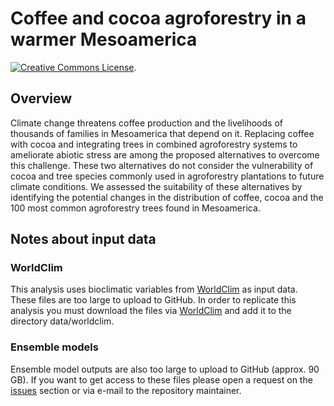 
Coffee and cocoa agroforestry in a warmer Mesoamerica
=====================================================

<a rel="license" href="http://creativecommons.org/licenses/by/4.0/"><img alt="Creative Commons License" style="border-width:0" src="https://i.creativecommons.org/l/by/4.0/88x31.png" /></a>.

Overview
--------

Climate change threatens coffee production and the livelihoods of thousands of families in Mesoamerica that depend on it. Replacing coffee with cocoa and integrating trees in combined agroforestry systems to ameliorate abiotic stress are among the proposed alternatives to overcome this challenge. These two alternatives do not consider the vulnerability of cocoa and tree species commonly used in agroforestry plantations to future climate conditions. We assessed the suitability of these alternatives by identifying the potential changes in the distribution of coffee, cocoa and the 100 most common agroforestry trees found in Mesoamerica.

Notes about input data
----------------------

### WorldClim

This analysis uses bioclimatic variables from [WorldClim](http://www.worldclim.org/version1) as input data. These files are too large to upload to GitHub. In order to replicate this analysis you must download the files via [WorldClim](http://www.worldclim.org/version1) and add it to the directory data/worldclim.

### Ensemble models

Ensemble model outputs are also too large to upload to GitHub (approx. 90 GB). If you want to get access to these files please open a request on the [issues](https://github.com/kauedesousa/enm_agroforestry/issues) section or via e-mail to the repository maintainer.
